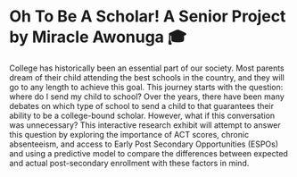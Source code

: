 # Oh To Be A Scholar! A Senior Project by Miracle Awonuga 🎓
College has historically been an essential part of our society. Most parents dream of their child attending the best schools in the country, and they will go to any length to achieve this goal. This journey starts with the question: where do I send my child to school? Over the years, there have been many debates on which type of school to send a child to that guarantees their ability to be a college-bound scholar. However, what if this conversation was unnecessary? This interactive research exhibit will attempt to answer this question by exploring the importance of ACT scores, chronic absenteeism, and access to Early Post Secondary Opportunities (ESPOs) and using a predictive model to compare the differences between expected and actual post-secondary enrollment with these factors in mind. 

